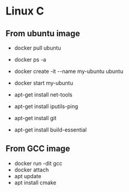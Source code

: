
# Linux C 
## From ubuntu image
+ docker pull ubuntu
+ docker ps -a
+ docker create -it --name my-ubuntu ubuntu
+ docker start my-ubuntu


+ apt-get install net-tools
+ apt-get install iputils-ping
+ apt-get install git
+ apt-get install build-essential

## From GCC image
+ docker run -dit gcc
+ docker attach <container-id>
+ apt update
+ apt install cmake